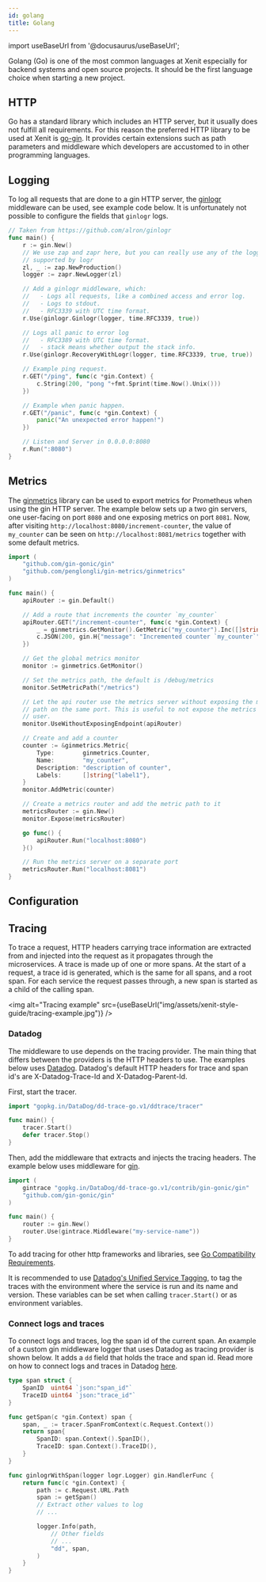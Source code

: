 ```yaml
---
id: golang
title: Golang
---
```


import useBaseUrl from '@docusaurus/useBaseUrl';

Golang (Go) is one of the most common languages at Xenit especially for backend systems and open source projects. It should be the first language choice when starting a new project.

## HTTP

Go has a standard library which includes an HTTP server, but it usually does not fulfill all requirements. For this reason the preferred HTTP library to be used at Xenit is [go-gin](https://github.com/gin-gonic/gin). It provides certain extensions such as path parameters and middleware which developers are accustomed to in other programming languages.

## Logging

To log all requests that are done to a gin HTTP server, the [ginlogr](https://github.com/alron/ginlogr) middleware can be used, see example code below. It is unfortunately not possible to configure the fields that `ginlogr` logs.

```go
// Taken from https://github.com/alron/ginlogr
func main() {
    r := gin.New()
    // We use zap and zapr here, but you can really use any of the loggers
    // supported by logr
    zl, _ := zap.NewProduction()
    logger := zapr.NewLogger(zl)

    // Add a ginlogr middleware, which:
    //   - Logs all requests, like a combined access and error log.
    //   - Logs to stdout.
    //   - RFC3339 with UTC time format.
    r.Use(ginlogr.Ginlogr(logger, time.RFC3339, true))

    // Logs all panic to error log
    //   - RFC3389 with UTC time format.
    //   - stack means whether output the stack info.
    r.Use(ginlogr.RecoveryWithLogr(logger, time.RFC3339, true, true))

    // Example ping request.
    r.GET("/ping", func(c *gin.Context) {
        c.String(200, "pong "+fmt.Sprint(time.Now().Unix()))
    })

    // Example when panic happen.
    r.GET("/panic", func(c *gin.Context) {
        panic("An unexpected error happen!")
    })

    // Listen and Server in 0.0.0.0:8080
    r.Run(":8080")
}
```

## Metrics

The [ginmetrics](https://github.com/penglongli/gin-metrics) library can be used to export metrics for Prometheus when using the gin HTTP server. The example below sets up a two gin servers, one user-facing on port `8080` and one exposing metrics on port `8081`. Now, after visiting `http://localhost:8080/increment-counter`, the value of `my_counter` can be seen on `http://localhost:8081/metrics` together with some default metrics.

```go
import (
    "github.com/gin-gonic/gin"
    "github.com/penglongli/gin-metrics/ginmetrics"
)

func main() {
    apiRouter := gin.Default()

    // Add a route that increments the counter `my_counter`
    apiRouter.GET("/increment-counter", func(c *gin.Context) {
        _ = ginmetrics.GetMonitor().GetMetric("my_counter").Inc([]string{"label1-value"})
        c.JSON(200, gin.H{"message": "Incremented counter `my_counter`"})
    })

    // Get the global metrics monitor
    monitor := ginmetrics.GetMonitor()

    // Set the metrics path, the default is /debug/metrics
    monitor.SetMetricPath("/metrics")

    // Let the api router use the metrics server without exposing the metrics
    // path on the same port. This is useful to not expose the metrics to the
    // user.
    monitor.UseWithoutExposingEndpoint(apiRouter)

    // Create and add a counter
    counter := &ginmetrics.Metric{
        Type:        ginmetrics.Counter,
        Name:        "my_counter",
        Description: "description of counter",
        Labels:      []string{"label1"},
    }
    monitor.AddMetric(counter)

    // Create a metrics router and add the metric path to it
    metricsRouter := gin.New()
    monitor.Expose(metricsRouter)

    go func() {
        apiRouter.Run("localhost:8080")
    }()

    // Run the metrics server on a separate port
    metricsRouter.Run("localhost:8081")
}
```

## Configuration

## Tracing

To trace a request, HTTP headers carrying trace information are extracted from and injected into the request as it propagates through the microservices. A trace is made up of one or more spans. At the start of a request, a trace id is generated, which is the same for all spans, and a root span. For each service the request passes through, a new span is started as a child of the calling span.

<img alt="Tracing example" src={useBaseUrl("img/assets/xenit-style-guide/tracing-example.jpg")} />

### Datadog

The middleware to use depends on the tracing provider. The main thing that differs between the providers is the HTTP headers to use. The examples below uses [Datadog](https://github.com/DataDog/dd-trace-go). Datadog's default HTTP headers for trace and span id's are X-Datadog-Trace-Id and X-Datadog-Parent-Id.

First, start the tracer.

```go
import "gopkg.in/DataDog/dd-trace-go.v1/ddtrace/tracer"

func main() {
    tracer.Start()
    defer tracer.Stop()
}
```

Then, add the middleware that extracts and injects the tracing headers. The example below uses middleware for [gin](https://github.com/DataDog/dd-trace-go/tree/main/contrib/gin-gonic/gin).

```go
import (
    gintrace "gopkg.in/DataDog/dd-trace-go.v1/contrib/gin-gonic/gin"
    "github.com/gin-gonic/gin"
)

func main() {
    router := gin.New()
    router.Use(gintrace.Middleware("my-service-name"))
}
```

To add tracing for other http frameworks and libraries, see [Go Compatibility Requirements](https://docs.datadoghq.com/tracing/setup_overview/compatibility_requirements/go/#compatibility).

It is recommended to use [Datadog's Unified Service Tagging](https://docs.datadoghq.com/getting_started/tagging/unified_service_tagging/?tabs=kubernetes), to tag the traces with the environment where the service is run and its name and version. These variables can be set when calling `tracer.Start()` or as environment variables.

### Connect logs and traces

To connect logs and traces, log the span id of the current span. An example of a custom gin middleware logger that uses Datadog as tracing provider is shown below. It adds a `dd` field that holds the trace and span id. Read more on how to connect logs and traces in Datadog [here](https://docs.datadoghq.com/tracing/faq/why-cant-i-see-my-correlated-logs-in-the-trace-id-panel/?tab=custom&tabs=custom).

```go
type span struct {
    SpanID  uint64 `json:"span_id"`
    TraceID uint64 `json:"trace_id"`
}

func getSpan(c *gin.Context) span {
    span, _ := tracer.SpanFromContext(c.Request.Context())
    return span{
        SpanID: span.Context().SpanID(),
        TraceID: span.Context().TraceID(),
    }
}

func ginlogrWithSpan(logger logr.Logger) gin.HandlerFunc {
    return func(c *gin.Context) {
        path := c.Request.URL.Path
        span := getSpan()
        // Extract other values to log
        // ...

        logger.Info(path,
            // Other fields
            // ...
            "dd", span,
        )
    }
}
```
